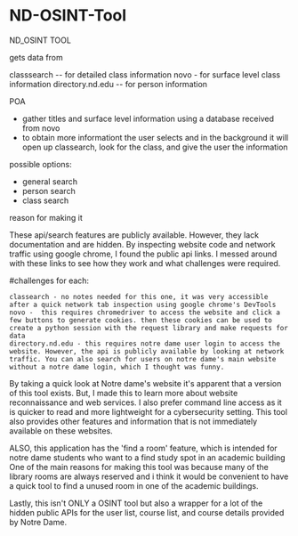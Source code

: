 # ND-OSINT-Tool

ND_OSINT TOOL

gets data from

classsearch -- for detailed class information
novo - for surface level class information
directory.nd.edu -- for person information

POA

- gather titles and surface level information using a database received from novo
- to obtain more informationt the user selects and in the background it will open up classearch, look for the class, and give the user the information

possible options:

- general search
- person search
- class search

reason for making it

These api/search features are publicly available. However, they lack documentation and are hidden.
By inspecting website code and network traffic using google chrome, I found the public api links.
I messed around with these links to see how they work and what challenges were required.

#challenges for each:
```
classearch - no notes needed for this one, it was very accessible after a quick network tab inspection using google chrome's DevTools
novo -  this requires chromedriver to access the website and click a few buttons to generate cookies. then these cookies can be used to create a python session with the request library and make requests for data
directory.nd.edu - this requires notre dame user login to access the website. However, the api is publicly available by looking at network traffic. You can also search for users on notre dame's main website without a notre dame login, which I thought was funny.
```
By taking a quick look at Notre dame's website it's apparent that a version of this tool exists.
But, I made this to learn more about website reconnaissance and web services.
I also prefer command line access as it is quicker to read and more lightweight for a cybersecurity setting. This tool also provides other features and information that is not immediately available on these websites.

ALSO, this application has the 'find a room' feature, which is intended for notre dame students who want to a find study spot in an academic building
    One of the main reasons for making this tool was because many of the library rooms are always reserved and i think it would be convenient 
    to have a quick tool to find a unused room in one of the academic buildings.

Lastly, this isn't ONLY a OSINT tool but also a wrapper for a lot of the hidden public APIs for the user list, course list, and course details provided by Notre Dame.

